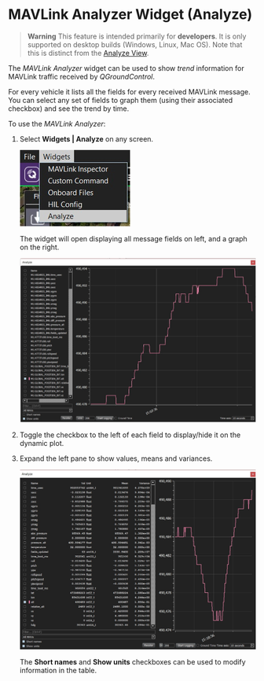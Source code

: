 # MAVLink Analyzer Widget (Analyze)

> **Warning** This feature is intended primarily for **developers**. 
  It is only supported on desktop builds (Windows, Linux, Mac OS).
  Note that this is distinct from the [Analyze View](../analyze_view/README.md).

The *MAVLink Analyzer* widget can be used to show *trend* information for MAVLink traffic received by *QGroundControl*.

For every vehicle it lists all the fields for every received MAVLink message.
You can select any set of fields to graph them (using their associated checkbox) and see the trend by time.

To use the *MAVLink Analyzer*:
1. Select **Widgets | Analyze** on any screen.

   ![Analyze menu](../../assets/app_menu/mavlink_analyzer/analyze_menu.jpg)

   The widget will open displaying all message fields on left, and a graph on the right.
   
   ![MAVLink Analyzer](../../assets/app_menu/mavlink_analyzer/analyze_plot.jpg)
1. Toggle the checkbox to the left of each field to display/hide it on the dynamic plot. 
   
1. Expand the left pane to show values, means and variances.

   ![Analyze table](../../assets/app_menu/mavlink_analyzer/analyze_table.jpg)
   
   The **Short names** and **Show units** checkboxes can be used to modify information in the table. 

